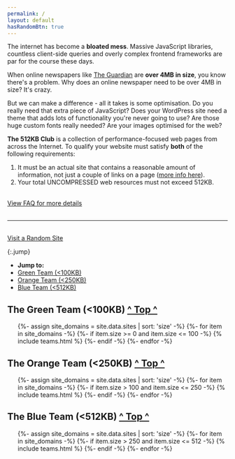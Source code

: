 ```yaml
---
permalink: /
layout: default
hasRandomBtn: true
---
```

The internet has become a <b>bloated mess</b>. Massive JavaScript libraries, countless client-side queries and overly complex frontend frameworks are par for the course these days.

When online newspapers like [The Guardian](https://www.theguardian.com/uk) are **over 4MB in size**, you know there's a problem. Why does an online newspaper need to be over 4MB in size? It's crazy.

But we can make a difference - all it takes is some optimisation. Do you really need that extra piece of JavaScript? Does your WordPress site need a theme that adds lots of functionality you're never going to use? Are those huge custom fonts really needed? Are your images optimised for the web?

**The 512KB Club** is a collection of performance-focused web pages from across the Internet. To qualify your website must satisfy **both** of the following requirements:

1. It must be an actual site that contains a reasonable amount of information, not just a couple of links on a page ([more info here](/faq/#lightweight-notice)).
2. Your total UNCOMPRESSED web resources must not exceed 512KB.

<br>
<div class="centre">
  <a class="button" href="/faq">View FAQ for more details</a>
</div>

<br>
<hr>

<br>
<div class="centre">
  <a class="button random" href="#100" onclick="randomSite(); return false;">Visit a Random Site</a>
</div>

{:.jump}
* **Jump to:**
* [Green Team (&lt;100KB)](#100)
* [Orange Team (&lt;250KB)](#250)
* [Blue Team (&lt;512KB)](#512)

<h2 id="100">The Green Team (&lt;100KB) <span class="small"><a href="#top">^ Top ^</a></span></h2>
<ul class="green">
    {%- assign site_domains = site.data.sites | sort: 'size' -%}
    {%- for item in site_domains -%}
        {%- if item.size >= 0 and item.size <= 100 -%}
            {% include teams.html %}
        {%- endif -%}
    {%- endfor -%}
</ul>

<h2 id="250">The Orange Team (&lt;250KB) <span class="small"><a href="#top">^ Top ^</a></span></h2>
<ul class="orange">
    {%- assign site_domains = site.data.sites | sort: 'size' -%}
    {%- for item in site_domains -%}
        {%- if item.size > 100 and item.size <= 250 -%}
            {% include teams.html %}
        {%- endif -%}
    {%- endfor -%}
</ul>

<h2 id="512">The Blue Team (&lt;512KB) <span class="small"><a href="#top">^ Top ^</a></span></h2>
<ul class="blue">
    {%- assign site_domains = site.data.sites | sort: 'size' -%}
    {%- for item in site_domains -%}
        {%- if item.size > 250 and item.size <= 512 -%}
            {% include teams.html %}
        {%- endif -%}
    {%- endfor -%}
</ul>
